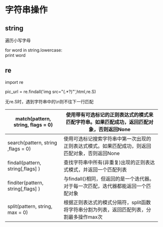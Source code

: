 # 字符串操作

## string

遍历小写字母

for word in string.lowercase:  
print word

## re

import re

pic_url = re.findall('img src="(.\*?)"',html,re.S)

无re.S时，遇到字符串中的\\n则不往下一行匹配

| match(pattern, string, flags = 0)     | 使用带有可选标记的正则表达式的模式来匹配字符串。如果匹配成功，返回匹配对象，否则返回None       |
|---------------------------------------|------------------------------------------------------------------------------------------------|
| search(pattern, string ,flags = 0) 　 | 使用可选标记搜索字符串中第一次出现的正则表达式模式。如果匹配成功，则返回匹配对象，否则返回None |
| findall(pattern, string[,flags] )     | 查找字符串中所有(非重复)出现的正则表达式模式，并返回一个匹配列表                               |
| finditer(pattern, string[,flags] )    | 与findall()相同，但返回的是一个迭代器。对于每一次匹配，迭代器都能返回一个匹配对象              |
| split(pattern, string, max = 0) 　    | 根据正则表达式的模式分隔符，split函数将字符串分割为列表，返回匹配列表，分割最多操作max次       |
